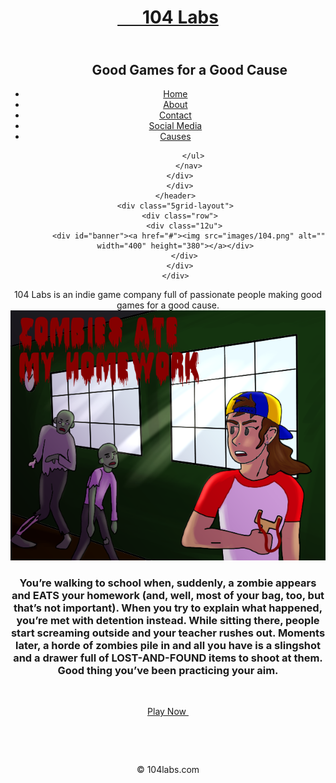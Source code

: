 <!DOCTYPE HTML>
<html>
<head>
<title>104 Labs</title>
	<link rel="icon" href="images/140x1000.png">
<meta charset="utf-8">
<noscript>
<link rel="stylesheet" href="css/5grid/core.css">
<link rel="stylesheet" href="css/5grid/core-desktop.css">
<link rel="stylesheet" href="css/5grid/core-1200px.css">
<link rel="stylesheet" href="css/5grid/core-noscript.css">
<link rel="stylesheet" href="css/style.css">
<link rel="stylesheet" href="css/style-desktop.css">
</noscript>
<script src="css/5grid/jquery.js"></script>
<script src="css/5grid/init.js?use=mobile,desktop,1000px&amp;mobileUI=1&amp;mobileUI.theme=none"></script>
<!--[if IE 9]><link rel="stylesheet" href="css/style-ie9.css"><![endif]-->
</head>
<body class="homepage">
<div id="header-wrapper">
<div id="header-wrapper2">
    <header id="header" class="5grid-layout">
  <div class="row">
      <div class="12u" id="logo">
          <!-- Logo -->
        <h1><a href="#" class="mobileUI-site-name"> &nbsp; &nbsp; &nbsp; 104 Labs</a></h1>
</div>
        <h2> &nbsp; &nbsp; &nbsp; &nbsp; &nbsp; &nbsp; &nbsp; &nbsp; &nbsp; &nbsp; &nbsp; &nbsp; &nbsp; &nbsp; &nbsp; &nbsp; &nbsp; &nbsp; &nbsp; &nbsp; &nbsp; &nbsp; &nbsp; &nbsp; &nbsp; &nbsp; &nbsp; &nbsp; &nbsp; &nbsp; &nbsp; &nbsp; &nbsp; &nbsp; &nbsp; &nbsp; &nbsp; &nbsp; &nbsp; &nbsp; &nbsp; &nbsp; &nbsp; &nbsp; &nbsp; &nbsp; &nbsp; &nbsp; &nbsp; &nbsp; &nbsp; &nbsp; &nbsp; &nbsp; &nbsp; &nbsp; &nbsp; &nbsp; Good Games for a Good Cause</h2>
<div class="row">
        <div class="12u" id="menu">
          <nav class="mobileUI-site-nav">
            <ul>
              <li class="current_page_item"><a href="index.html">Home</a></li>
              <li><a href="threecolumn.html">About</a></li>
              <li><a href="threecolumn.html">Contact</a></li>
              <li><a  href="https://twitter.com/104Labs" target= "_blank" >Social Media</a></li>
              <li><a href="threecolumn.html">Causes</a></li>
			
            </ul>
          </nav>
      </div>
      </div>
    </header>
    <div class="5grid-layout">
      <div class="row">
        <div class="12u">
          <div id="banner"><a href="#"><img src="images/104.png" alt="" width="400" height="380"></a></div>
        </div>
      </div>
    </div>
  </div>
</div>
<div id="page-wrapper">
  <div class="5grid-layout">
    <div class="row">
      <div class="12u">
        <div id="splash"> <span>104 Labs</span> is an indie game company full of passionate people making good games for a good cause. </div>
      <img src="images/pics02.png" alt="">                        </div>
    </div>
  </div>
<div class="12u">
    <div class="5grid-layout">
      <div class="row">
<div class="4u"> </div>
        <h3><p>You’re walking to school when, suddenly, a zombie appears and EATS your homework (and, well, most of your bag, too, but that’s not important). When you try to explain what happened, you’re met with detention instead. While sitting there, people start screaming outside and your teacher rushes out. Moments later, a horde of zombies pile in and all you have is a slingshot and a drawer full of LOST-AND-FOUND items to shoot at them. Good thing you’ve been practicing your aim.</p> </h3>
        <div class="4u">
          <section>
<p>&nbsp;</p>
          </section>
        </div>
<div class="4u">
          <section><a href="https://webster-game-design.itch.io/zombies-ate-my-homework" target= "_blank" class="button">Play Now&nbsp;</a>
            <p>&nbsp;</p>
<p>&nbsp;</p>
          </section>
        </div>
      </div>
</div>
  </div>
</div>
<div id="footer-wrapper">
  <div id="footer-content" class="5grid-layout"> </div>
</div>
<div class="5grid-layout">
  <div id="copyright">
	  <p>&copy; 104labs.com </p>
  </div>
</div>
</body>
</html>
